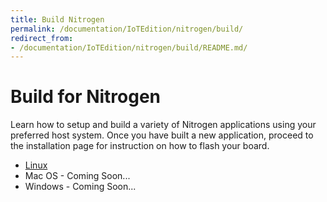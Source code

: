 ```yaml
---
title: Build Nitrogen
permalink: /documentation/IoTEdition/nitrogen/build/
redirect_from:
- /documentation/IoTEdition/nitrogen/build/README.md/
---
```

# Build for Nitrogen

Learn how to setup and build a variety of Nitrogen applications using your preferred host system. Once you have built a new application, proceed to the installation page for instruction on how to flash your board.

- [Linux](LinuxBuild/README.md)
- Mac OS - Coming Soon...
- Windows - Coming Soon...
